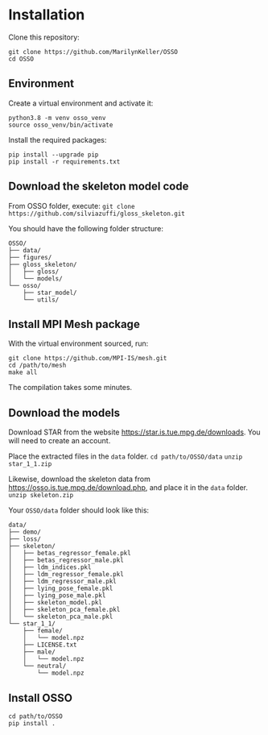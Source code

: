 # Installation

Clone this repository:
```
git clone https://github.com/MarilynKeller/OSSO
cd OSSO
```

## Environment

Create a virtual environment and activate it:
```
python3.8 -m venv osso_venv
source osso_venv/bin/activate
```

Install the required packages:
```
pip install --upgrade pip
pip install -r requirements.txt
```

## Download the skeleton model code

From OSSO folder, execute:
`git clone https://github.com/silviazuffi/gloss_skeleton.git`

You should have the following folder structure:

```
OSSO/
├── data/
├── figures/
├── gloss_skeleton/
│   ├── gloss/
│   └── models/
└── osso/
    ├── star_model/
    └── utils/
```

## Install MPI Mesh package

With the virtual environment sourced, run:
```
git clone https://github.com/MPI-IS/mesh.git
cd /path/to/mesh
make all
```
The compilation takes some minutes.

## Download the models

Download STAR from the website https://star.is.tue.mpg.de/downloads. You will need to create an account. 

Place the extracted files in the `data` folder.
``` cd path/to/OSSO/data ```
``` unzip star_1_1.zip ```

Likewise, download the skeleton data from https://osso.is.tue.mpg.de/download.php, and place it in the `data` folder.
```unzip skeleton.zip ```

Your `OSSO/data` folder should look like this:

```
data/
├── demo/
├── loss/
├── skeleton/
│   ├── betas_regressor_female.pkl
│   ├── betas_regressor_male.pkl
│   ├── ldm_indices.pkl
│   ├── ldm_regressor_female.pkl
│   ├── ldm_regressor_male.pkl
│   ├── lying_pose_female.pkl
│   ├── lying_pose_male.pkl
│   ├── skeleton_model.pkl
│   ├── skeleton_pca_female.pkl
│   └── skeleton_pca_male.pkl
└── star_1_1/
    ├── female/
    │   └── model.npz
    ├── LICENSE.txt
    ├── male/
    │   └── model.npz
    └── neutral/
        └── model.npz
```



## Install OSSO
```
cd path/to/OSSO
pip install .
```
